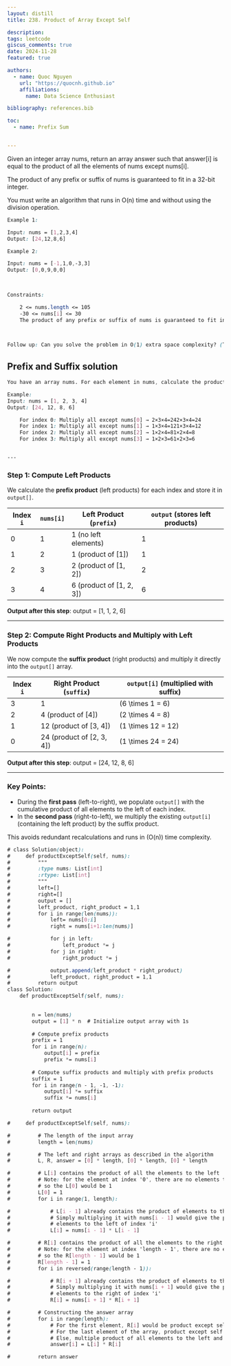 ```yaml
---
layout: distill
title: 238. Product of Array Except Self

description: 
tags: leetcode
giscus_comments: true
date: 2024-11-28
featured: true

authors:
  - name: Quoc Nguyen
    url: "https://quocnh.github.io"
    affiliations:
      name: Data Science Enthusiast

bibliography: references.bib

toc:
  - name: Prefix Sum


---
```


Given an integer array nums, return an array answer such that answer[i] is equal to the product of all the elements of nums except nums[i].

The product of any prefix or suffix of nums is guaranteed to fit in a 32-bit integer.

You must write an algorithm that runs in O(n) time and without using the division operation.

 
```css
Example 1:

Input: nums = [1,2,3,4]
Output: [24,12,8,6]

Example 2:

Input: nums = [-1,1,0,-3,3]
Output: [0,0,9,0,0]

 

Constraints:

    2 <= nums.length <= 105
    -30 <= nums[i] <= 30
    The product of any prefix or suffix of nums is guaranteed to fit in a 32-bit integer.

 

Follow up: Can you solve the problem in O(1) extra space complexity? (The output array does not count as extra space for space complexity analysis.)
```
## Prefix and Suffix solution

```css
You have an array nums. For each element in nums, calculate the product of all elements except the current one.

Example:
Input: nums = [1, 2, 3, 4]
Output: [24, 12, 8, 6]

    For index 0: Multiply all except nums[0] → 2×3×4=242×3×4=24
    For index 1: Multiply all except nums[1] → 1×3×4=121×3×4=12
    For index 2: Multiply all except nums[2] → 1×2×4=81×2×4=8
    For index 3: Multiply all except nums[3] → 1×2×3=61×2×3=6


---
```
### Step 1: Compute Left Products
We calculate the **prefix product** (left products) for each index and store it in `output[]`.

| Index `i` | `nums[i]` | Left Product (`prefix`) | `output` (stores left products) |
|-----------|-----------|-------------------------|----------------------------------|
| 0         | 1         | 1 (no left elements)     | 1                                |
| 1         | 2         | 1 (product of [1])       | 1                                |
| 2         | 3         | 2 (product of [1, 2])    | 2                                |
| 3         | 4         | 6 (product of [1, 2, 3]) | 6                                |

**Output after this step**:
output = [1, 1, 2, 6]


---

### Step 2: Compute Right Products and Multiply with Left Products
We now compute the **suffix product** (right products) and multiply it directly into the `output[]` array.

| Index `i` | Right Product (`suffix`) | `output[i]` (multiplied with suffix) |
|-----------|--------------------------|--------------------------------------|
| 3         | 1                        | \(6 \times 1 = 6\)                   |
| 2         | 4 (product of [4])        | \(2 \times 4 = 8\)                   |
| 1         | 12 (product of [3, 4])    | \(1 \times 12 = 12\)                 |
| 0         | 24 (product of [2, 3, 4]) | \(1 \times 24 = 24\)                 |

**Output after this step**:
output = [24, 12, 8, 6]


---

### Key Points:
- During the **first pass** (left-to-right), we populate `output[]` with the cumulative product of all elements to the left of each index.
- In the **second pass** (right-to-left), we multiply the existing `output[i]` (containing the left product) by the suffix product.

This avoids redundant recalculations and runs in \(O(n)\) time complexity.



```css
# class Solution(object):
#     def productExceptSelf(self, nums):
#         """
#         :type nums: List[int]
#         :rtype: List[int]
#         """
#         left=[]
#         right=[]
#         output = []
#         left_product, right_product = 1,1
#         for i in range(len(nums)):
#             left= nums[0:i]
#             right = nums[i+1:len(nums)]

#             for j in left:
#                 left_product *= j
#             for j in right:
#                 right_product *= j

#             output.append(left_product * right_product)
#             left_product, right_product = 1,1
#         return output
class Solution:
    def productExceptSelf(self, nums):
   

        n = len(nums)
        output = [1] * n  # Initialize output array with 1s
        
        # Compute prefix products
        prefix = 1
        for i in range(n):
            output[i] = prefix
            prefix *= nums[i]
        
        # Compute suffix products and multiply with prefix products
        suffix = 1
        for i in range(n - 1, -1, -1):
            output[i] *= suffix
            suffix *= nums[i]
        
        return output

#     def productExceptSelf(self, nums):

#         # The length of the input array
#         length = len(nums)

#         # The left and right arrays as described in the algorithm
#         L, R, answer = [0] * length, [0] * length, [0] * length

#         # L[i] contains the product of all the elements to the left
#         # Note: for the element at index '0', there are no elements to the left,
#         # so the L[0] would be 1
#         L[0] = 1
#         for i in range(1, length):

#             # L[i - 1] already contains the product of elements to the left of 'i - 1'
#             # Simply multiplying it with nums[i - 1] would give the product of all
#             # elements to the left of index 'i'
#             L[i] = nums[i - 1] * L[i - 1]

#         # R[i] contains the product of all the elements to the right
#         # Note: for the element at index 'length - 1', there are no elements to the right,
#         # so the R[length - 1] would be 1
#         R[length - 1] = 1
#         for i in reversed(range(length - 1)):

#             # R[i + 1] already contains the product of elements to the right of 'i + 1'
#             # Simply multiplying it with nums[i + 1] would give the product of all
#             # elements to the right of index 'i'
#             R[i] = nums[i + 1] * R[i + 1]

#         # Constructing the answer array
#         for i in range(length):
#             # For the first element, R[i] would be product except self
#             # For the last element of the array, product except self would be L[i]
#             # Else, multiple product of all elements to the left and to the right
#             answer[i] = L[i] * R[i]

#         return answer
```
